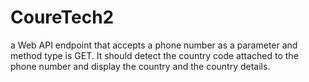# CoureTech2
a Web API endpoint that accepts a phone number as a parameter and
method type is GET. It should detect the country code attached to the phone
number and display the country and the country details.
